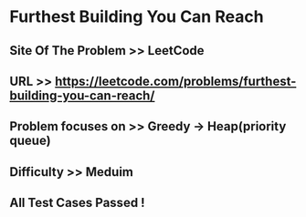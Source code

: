 # Furthest Building You Can Reach

## Site Of The Problem >> LeetCode

## URL >> https://leetcode.com/problems/furthest-building-you-can-reach/

## Problem focuses on >> Greedy -> Heap(priority queue)

## Difficulty >> Meduim

## All Test Cases Passed !



